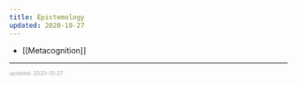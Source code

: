 ```yaml
---
title: Epistemology
updated: 2020-10-27
---
```


- [[Metacognition]]

---

<sup><sub><font color="#a6a6a6">updated: 2020-10-27</font></sub></sup>
